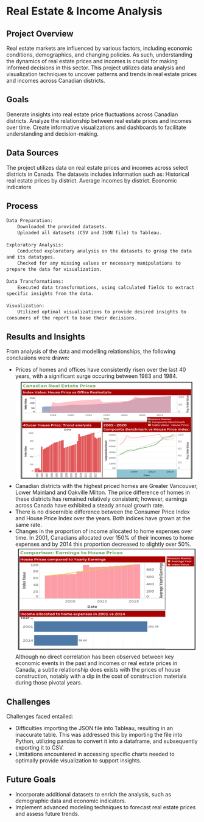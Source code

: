 # Real Estate & Income Analysis

## Project Overview
Real estate markets are influenced by various factors, including economic conditions, demographics, and changing policies. As such, understanding the dynamics of real estate prices and incomes is crucial for making informed decisions in this sector. This project utilizes data analysis and visualization techniques to uncover patterns and trends in real estate prices and incomes across Canadian districts.

## Goals
Generate insights into real estate price fluctuations across Canadian districts.
Analyze the relationship between real estate prices and incomes over time.
Create informative visualizations and dashboards to facilitate understanding and decision-making.

## Data Sources
The project utilizes data on real estate prices and incomes across select districts in Canada. The datasets includes information such as:
    Historical real estate prices by district.
    Average incomes by district.
    Economic indicators

## Process
    Data Preparation:
        Downloaded the provided datasets.
        Uploaded all datasets (CSV and JSON file) to Tableau.

    Exploratory Analysis:
        Conducted exploratory analysis on the datasets to grasp the data and its datatypes.
        Checked for any missing values or necessary manipulations to prepare the data for visualization.

    Data Transformations:
        Executed data transformations, using calculated fields to extract specific insights from the data.

    Visualization:
        Utilized optimal visualizations to provide desired insights to consumers of the report to base their decisions.


## Results and Insights
From analysis of the data and modelling relationships, the following conclusions were drawn:
- Prices of homes and offices have consistently risen over the last 40 years, with a significant surge occuring between 1983 and 1984.
![Alt text](https://github.com/Jaelumz/Tableau-Project/blob/main/img/Real%20Estate%20Price%20Trends.png)
- Canadian districts with the highest priced homes are Greater Vancouver, Lower Mainland and Oakville Milton. The price difference of homes in these districts has remained relatively consistent; however, earnings across Canada have exhibited a steady annual growth rate.
- There is no discernible difference between the Consumer Price Index and House Price Index over the years. Both indices have grown at the same rate.
- Changes in the proportion of income allocated to home expenses over time. In 2001, Canadians allocated over 150% of their incomes to home expenses and by 2014 this proportion decreased to slightly over 50%. 
![Alt text](https://github.com/Jaelumz/Tableau-Project/blob/main/img/Earnings%20to%20House%20Prices%20Insights.png)
Although no direct correlation has been observed between key economic events in the past and incomes or real estate prices in Canada, a subtle relationship does exists with the prices of house construction, notably with a dip in the cost of construction materials during those pivotal years.

## Challenges 
Challenges faced entailed:
- Difficulties importing the JSON file into Tableau, resulting in an inaccurate table. This was addressed this by importing the file into Python, utilizing pandas to convert it into a dataframe, and subsequently exporting it to CSV.
- Limitations encountered in accessing specific charts needed to optimally provide visualization to support insights.

## Future Goals
- Incorporate additional datasets to enrich the analysis, such as demographic data and economic indicators.
- Implement advanced modeling techniques to forecast real estate prices and assess future trends.

